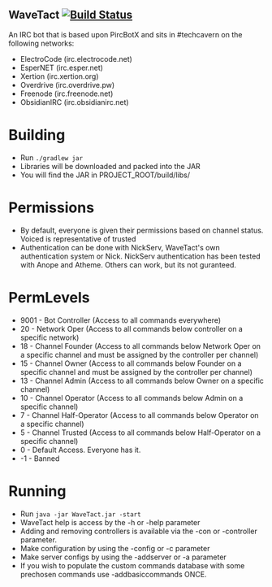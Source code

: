 WaveTact [![Build Status](https://travis-ci.org/TechCavern/WaveTact.svg?branch=master)](https://travis-ci.org/TechCavern/WaveTact)
--------
An IRC bot that is based upon PircBotX and sits in #techcavern on the following networks:
- ElectroCode (irc.electrocode.net)
- EsperNET (irc.esper.net)
- Xertion (irc.xertion.org)
- Overdrive (irc.overdrive.pw)
- Freenode (irc.freenode.net)
- ObsidianIRC (irc.obsidianirc.net)

Building
========
- Run `./gradlew jar`
- Libraries will be downloaded and packed into the JAR
- You will find the JAR in PROJECT_ROOT/build/libs/

Permissions
===========
- By default, everyone is given their permissions based on channel status. Voiced is representative of trusted
- Authentication can be done with NickServ, WaveTact's own authentication system or Nick. NickServ authentication has been tested with Anope and Atheme. Others can work, but its not guranteed.

PermLevels
==========
- 9001 - Bot Controller (Access to all commands everywhere)
- 20 - Network Oper (Access to all commands below controller on a specific network)
- 18 - Channel Founder (Access to all commands below Network Oper on a specific channel and must be assigned by the controller per channel)
- 15 - Channel Owner (Access to all commands below Founder on a specific channel and must be assigned by the controller per channel)
- 13 - Channel Admin (Access to all commands below Owner on a specific channel)
- 10 - Channel Operator (Access to all commands below Admin on a specific channel)
- 7 - Channel Half-Operator (Access to all commands below Operator on a specific channel)
- 5 - Channel Trusted (Access to all commands below Half-Operator on a specific channel)
- 0 - Default Access. Everyone has it.
- -1 - Banned

Running
=======
- Run `java -jar WaveTact.jar -start`
- WaveTact help is access by the -h or -help parameter
- Adding and removing controllers is available via the -con or -controller parameter.
- Make configuration by using the -config or -c parameter
- Make server configs by using the -addserver or -a parameter
- If you wish to populate the custom commands database with some prechosen commands use -addbasiccommands ONCE.

